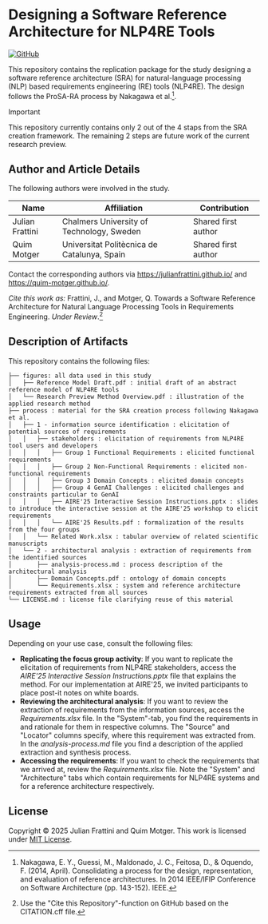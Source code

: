 # Designing a Software Reference Architecture for NLP4RE Tools

[![GitHub](https://img.shields.io/github/license/airera/study-sra)](./LICENSE)
<!-- [![DOI](https://zenodo.org/badge/702902445.svg)](https://zenodo.org/doi/10.5281/zenodo.10423665)
[![arXiv](https://img.shields.io/badge/arXiv-2401.01154-b31b1b.svg)](https://arxiv.org/abs/2401.01154) -->

This repository contains the replication package for the study designing a software reference architecture (SRA) for natural-language processing (NLP) based requirements engineering (RE) tools (NLP4RE).
The design follows the ProSA-RA process by Nakagawa et al.[^1].

> [!important]
> This repository currently contains only 2 out of the 4 staps from the SRA creation framework.
> The remaining 2 steps are future work of the current research preview.

## Author and Article Details

The following authors were involved in the study.

| Name | Affiliation | Contribution |
|---|---|---|
| Julian Frattini | Chalmers University of Technology, Sweden | Shared first author |
| Quim Motger | Universitat Politècnica de Catalunya, Spain | Shared first author |

Contact the corresponding authors via https://julianfrattini.github.io/ and https://quim-motger.github.io/.

*Cite this work as:* Frattini, J., and Motger, Q. Towards a Software Reference Architecture for Natural Language Processing Tools in Requirements Engineering. _Under Review_.[^2]

## Description of Artifacts

This repository contains the following files:

```
├── figures: all data used in this study
│   ├── Reference Model Draft.pdf : initial draft of an abstract reference model of NLP4RE tools
│   └── Research Preview Method Overview.pdf : illustration of the applied research method
├── process : material for the SRA creation process following Nakagawa et al.
│   ├── 1 - information source identification : elicitation of potential sources of requirements
│   │   ├── stakeholders : elicitation of requirements from NLP4RE tool users and developers
│   │   │   ├── Group 1 Functional Requirements : elicited functional requirements
│   │   │   ├── Group 2 Non-Functional Requirements : elicited non-functional requirements
│   │   │   ├── Group 3 Domain Concepts : elicited domain concepts
│   │   │   ├── Group 4 GenAI Challenges : elicited challenges and constraints particular to GenAI
│   │   │   ├── AIRE'25 Interactive Session Instructions.pptx : slides to introduce the interactive session at the AIRE'25 workshop to elicit requirements
│   │   │   └── AIRE'25 Results.pdf : formalization of the results from the four groups
│   │   └── Related Work.xlsx : tabular overview of related scientific manuscripts
│   └── 2 - architectural analysis : extraction of requirements from the identified sources
│       ├── analysis-process.md : process description of the architectural analysis
│       ├── Domain Concepts.pdf : ontology of domain concepts
│       └── Requirements.xlsx : system and reference architecture requirements extracted from all sources
└── LICENSE.md : license file clarifying reuse of this material
```

## Usage

Depending on your use case, consult the following files:

- **Replicating the focus group activity**: If you want to replicate the elicitation of requirements from NLP4RE stakeholders, access the *AIRE'25 Interactive Session Instructions.pptx* file that explains the method. For our implementation at AIRE'25, we invited participants to place post-it notes on white boards.
- **Reviewing the architectural analysis**: If you want to review the extraction of requirements from the information sources, access the *Requirements.xlsx* file. In the "System"-tab, you find the requirements in and rationale for them in respective columns. The "Source" and "Locator" columns specify, where this requirement was extracted from. In the *analysis-process.md* file you find a description of the applied extraction and synthesis process.
- **Accessing the requirements**: If you want to check the requirements that we arrived at, review the *Requirements.xlsx* file. Note the "System" and "Architecture" tabs which contain requirements for NLP4RE systems and for a reference architecture respectively.

## License

Copyright © 2025 Julian Frattini and Quim Motger.
This work is licensed under [MIT License](./LICENSE).

[^1]: Nakagawa, E. Y., Guessi, M., Maldonado, J. C., Feitosa, D., & Oquendo, F. (2014, April). Consolidating a process for the design, representation, and evaluation of reference architectures. In 2014 IEEE/IFIP Conference on Software Architecture (pp. 143-152). IEEE.
[^2]: Use the "Cite this Repository"-function on GitHub based on the CITATION.cff file.